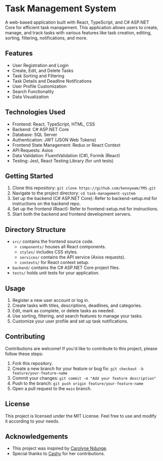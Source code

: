 # Task Management System

A web-based application built with React, TypeScript, and C# ASP.NET Core for efficient task management. This application allows users to create, manage, and track tasks with various features like task creation, editing, sorting, filtering, notifications, and more.

## Features

- User Registration and Login
- Create, Edit, and Delete Tasks
- Task Sorting and Filtering
- Task Details and Deadline Notifications
- User Profile Customization
- Search Functionality 
- Data Visualization

## Technologies Used

- Frontend: React, TypeScript, HTML, CSS
- Backend: C# ASP.NET Core
- Database: SQL Server
- Authentication: JWT (JSON Web Tokens)
- Frontend State Management: Redux or React Context
- API Requests: Axios
- Data Validation: FluentValidation (C#), Formik (React)
- Testing: Jest, React Testing Library (for unit tests)

## Getting Started

1. Clone this repository: `git clone https://github.com/kennywam/TMS.git`
2. Navigate to the project directory: `cd task-management-system`
3. Set up the backend (C# ASP.NET Core): Refer to backend-setup.md for instructions on the backend repo.
4. Set up the frontend (React): Refer to frontend-setup.md for instructions.
5. Start both the backend and frontend development servers.

## Directory Structure

- `src/` contains the frontend source code.
  - `components/` houses all React components.
  - `styles/` includes CSS styles.
  - `services/` contains the API service (Axios requests).
  - `contexts/` for React context setup.
- `backend/` contains the C# ASP.NET Core project files.
- `tests/` holds unit tests for your application.

## Usage

1. Register a new user account or log in.
2. Create tasks with titles, descriptions, deadlines, and categories.
3. Edit, mark as complete, or delete tasks as needed.
4. Use sorting, filtering, and search features to manage your tasks.
5. Customize your user profile and set up task notifications.

## Contributing

Contributions are welcome! If you'd like to contribute to this project, please follow these steps:

1. Fork this repository.
2. Create a new branch for your feature or bug fix: `git checkout -b feature/your-feature-name`
3. Commit your changes: `git commit -m "Add your feature description"`
4. Push to the branch: `git push origin feature/your-feature-name`
5. Open a pull request to the `main` branch.

## License

This project is licensed under the MIT License. Feel free to use and modify it according to your needs.

## Acknowledgements

- This project was inspired by [Carolyne Ndunge](https://github.com/cashy-tech).
- Special thanks to [Cashy](https://github.com/cashy-tech) for her contributions.

